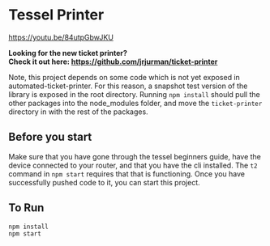 # Tessel Printer

https://youtu.be/84utpGbwJKU

**Looking for the new ticket printer?  
Check it out here: https://github.com/jrjurman/ticket-printer**

Note, this project depends on some code which is not yet exposed in
automated-ticket-printer. For this reason, a snapshot test version of the library is
exposed in the root directory. Running `npm install` should pull the other 
packages into the node_modules folder, and move the `ticket-printer` directory
in with the rest of the packages.

## Before you start
Make sure that you have gone through the tessel beginners guide, have the device
connected to your router, and that you have the cli installed. The `t2` command
in `npm start` requires that that is functioning. Once you have successfully
pushed code to it, you can start this project.

## To Run
```
npm install
npm start
```
